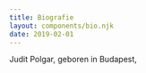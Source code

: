 ```yaml
---
title: Biografie
layout: components/bio.njk
date: 2019-02-01
---
```

Judit Polgar, geboren in Budapest, 